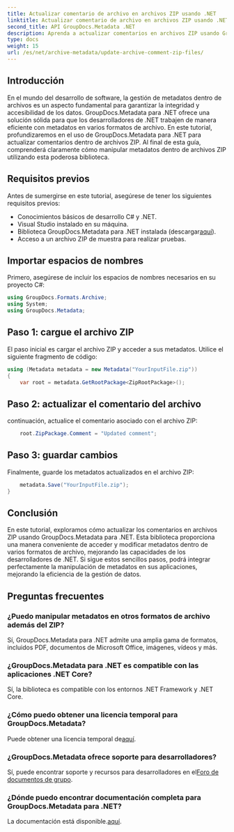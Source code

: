 ```yaml
---
title: Actualizar comentario de archivo en archivos ZIP usando .NET
linktitle: Actualizar comentario de archivo en archivos ZIP usando .NET
second_title: API GroupDocs.Metadata .NET
description: Aprenda a actualizar comentarios en archivos ZIP usando GroupDocs.Metadata para .NET. Mejore la gestión de metadatos en aplicaciones C# sin esfuerzo.
type: docs
weight: 15
url: /es/net/archive-metadata/update-archive-comment-zip-files/
---
```

## Introducción
En el mundo del desarrollo de software, la gestión de metadatos dentro de archivos es un aspecto fundamental para garantizar la integridad y accesibilidad de los datos. GroupDocs.Metadata para .NET ofrece una solución sólida para que los desarrolladores de .NET trabajen de manera eficiente con metadatos en varios formatos de archivo. En este tutorial, profundizaremos en el uso de GroupDocs.Metadata para .NET para actualizar comentarios dentro de archivos ZIP. Al final de esta guía, comprenderá claramente cómo manipular metadatos dentro de archivos ZIP utilizando esta poderosa biblioteca.
## Requisitos previos
Antes de sumergirse en este tutorial, asegúrese de tener los siguientes requisitos previos:
- Conocimientos básicos de desarrollo C# y .NET.
- Visual Studio instalado en su máquina.
-  Biblioteca GroupDocs.Metadata para .NET instalada (descargar[aquí](https://releases.groupdocs.com/metadata/net/)).
- Acceso a un archivo ZIP de muestra para realizar pruebas.

## Importar espacios de nombres
Primero, asegúrese de incluir los espacios de nombres necesarios en su proyecto C#:
```csharp
using GroupDocs.Formats.Archive;
using System;
using GroupDocs.Metadata;
```
## Paso 1: cargue el archivo ZIP
El paso inicial es cargar el archivo ZIP y acceder a sus metadatos. Utilice el siguiente fragmento de código:
```csharp
using (Metadata metadata = new Metadata("YourInputFile.zip"))
{
    var root = metadata.GetRootPackage<ZipRootPackage>();
```
## Paso 2: actualizar el comentario del archivo
continuación, actualice el comentario asociado con el archivo ZIP:
```csharp
    root.ZipPackage.Comment = "Updated comment";
```
## Paso 3: guardar cambios
Finalmente, guarde los metadatos actualizados en el archivo ZIP:
```csharp
    metadata.Save("YourInputFile.zip");
}
```

## Conclusión
En este tutorial, exploramos cómo actualizar los comentarios en archivos ZIP usando GroupDocs.Metadata para .NET. Esta biblioteca proporciona una manera conveniente de acceder y modificar metadatos dentro de varios formatos de archivo, mejorando las capacidades de los desarrolladores de .NET. Si sigue estos sencillos pasos, podrá integrar perfectamente la manipulación de metadatos en sus aplicaciones, mejorando la eficiencia de la gestión de datos.

## Preguntas frecuentes
### ¿Puedo manipular metadatos en otros formatos de archivo además del ZIP?
Sí, GroupDocs.Metadata para .NET admite una amplia gama de formatos, incluidos PDF, documentos de Microsoft Office, imágenes, vídeos y más.
### ¿GroupDocs.Metadata para .NET es compatible con las aplicaciones .NET Core?
Sí, la biblioteca es compatible con los entornos .NET Framework y .NET Core.
### ¿Cómo puedo obtener una licencia temporal para GroupDocs.Metadata?
 Puede obtener una licencia temporal de[aquí](https://purchase.groupdocs.com/temporary-license/).
### ¿GroupDocs.Metadata ofrece soporte para desarrolladores?
 Sí, puede encontrar soporte y recursos para desarrolladores en el[Foro de documentos de grupo](https://forum.groupdocs.com/c/metadata/14).
### ¿Dónde puedo encontrar documentación completa para GroupDocs.Metadata para .NET?
 La documentación está disponible.[aquí](https://reference.groupdocs.com/metadata/net/).